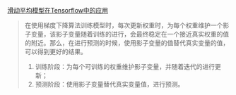 

[滑动平均模型在Tensorflow中的应用](https://www.jianshu.com/p/463f12f7a344)

> 在使用梯度下降算法训练模型时，每次更新权重时，为每个权重维护一个影子变量，该影子变量随着训练的进行，会最终稳定在一个接近真实权重的值的附近。那么，在进行预测的时候，使用影子变量的值替代真实变量的值，可以得到更好的结果。
>
> 1. 训练阶段：为每个可训练的权重维护影子变量，并随着迭代的进行更新；
> 2. 预测阶段：使用影子变量替代真实变量值，进行预测。



